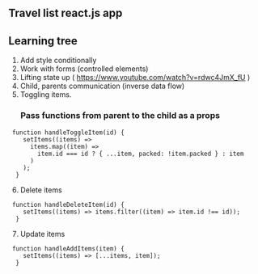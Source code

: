 <!-- @format -->

## Travel list react.js app

## Learning tree

1. Add style conditionally
2. Work with forms (controlled elements)
3. Lifting state up ( https://www.youtube.com/watch?v=rdwc4JmX_fU )
4. Child, parents communication (inverse data flow)
5. Toggling items.
   ### Pass functions from parent to the child as a props

```
 function handleToggleItem(id) {
    setItems((items) =>
      items.map((item) =>
        item.id === id ? { ...item, packed: !item.packed } : item
      )
    );
  }
```

6. Delete items

```
 function handleDeleteItem(id) {
    setItems((items) => items.filter((item) => item.id !== id));
  }
```

7. Update items

```
 function handleAddItems(item) {
    setItems((items) => [...items, item]);
  }

```
